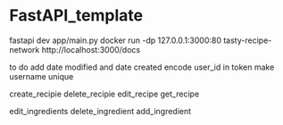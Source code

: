 # FastAPI_template



fastapi dev app/main.py
docker run -dp 127.0.0.1:3000:80 tasty-recipe-network
http://localhost:3000/docs



to do 
add date modified and date created 
encode user_id in token 
make username unique




create_recipie 
delete_recipie 
edit_recipe
get_recipe


edit_ingredients
delete_ingredient
add_ingredient


